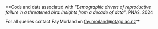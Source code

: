 **Code and data associated with _"Demographic drivers of reproductive failure in a threatened bird: Insights from a decade of data"_, PNAS, 2024

For all queries contact Fay Morland on fay.morland@otago.ac.nz**

